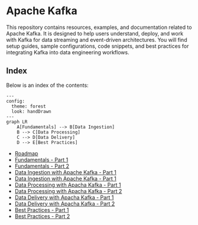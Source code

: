 # Apache Kafka

This repository contains resources, examples, and documentation related to Apache Kafka. It is designed to help users understand, deploy, and work with Kafka for data streaming and event-driven architectures. You will find setup guides, sample configurations, code snippets, and best practices for integrating Kafka into data engineering workflows.

## Index

Below is an index of the contents:

```mermaid
---
config:
  theme: forest
  look: handDrawn
---
graph LR
    A[Fundamentals] --> B[Data Ingestion]
    B --> C[Data Processing]
    C --> D[Data Delivery]
    D --> E[Best Practices]
```

- [Roadmap](specialization-apache-kafka/markdowns/01-roadmap.md)
- [Fundamentals - Part 1](specialization-apache-kafka/markdowns/02-fundamentals-apache-kafka-01.md)
- [Fundamentals - Part 2](specialization-apache-kafka/markdowns/03-fundamentals-apache-kafka-02.md)
- [Data Ingestion with Apache Kafka - Part 1](specialization-apache-kafka/markdowns/04-data-ingestion-with-apache-kafka-01.md)
- [Data Ingestion with Apache Kafka - Part 1](specialization-apache-kafka/markdowns/05-data-ingestion-with-apache-kafka-02.md)
- [Data Processing with Apacha Kafka - Part 1](specialization-apache-kafka/markdowns/06-data-processing-with-apache-kafka-01.md)
- [Data Processing with Apacha Kafka - Part 2](specialization-apache-kafka/markdowns/07-data-processing-with-apache-kafka-02.md)
- [Data Delivery with Apacha Kafka - Part 1](specialization-apache-kafka/markdowns/08-data-delivery-with-apache-kafka-01.md)
- [Data Delivery with Apacha Kafka - Part 2](specialization-apache-kafka/markdowns/09-data-delivery-with-apache-kafka-02.md)
- [Best Practices - Part 1](specialization-apache-kafka/markdowns/10-best-practices-01.md)
- [Best Practices - Part 2](specialization-apache-kafka/markdowns/11-best-practices-02.md)